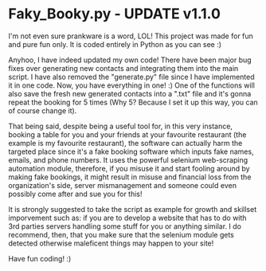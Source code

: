 # Faky_Booky.py - UPDATE v1.1.0

I'm not even sure prankware is a word, LOL! This project was made for fun and pure fun only. It is coded entirely in Python as you can see :)

Anyhoo, I have indeed updated my own code! There have been major bug fixes over generating new contacts and integrating them into the main script. I have also removed the "generate.py" file since I have implemented it in one code. Now, you have everything in one! :)
One of the functions will also save the fresh new generated contacts into a ".txt" file and it's gonna repeat the booking for 5 times (Why 5? Because I set it up this way, you can of course change it).

That being said, despite being a useful tool for, in this very instance, booking a table for you and your friends at your favourite restaurant (the example is my favourite restaurant), the software can actually harm the targeted place since it's a fake booking software which inputs fake names, emails, and phone numbers. 
It uses the powerful selenium web-scraping automation module, therefore, if you misuse it and start fooling around by making fake bookings, it might result in misuse and financial loss from the organization's side, server mismanagement and someone could even possibly come after and sue you for this!

It is strongly suggested to take the script as example for growth and skillset imporvement such as: if you are to develop a website that has to do with 3rd parties servers handling some stuff for you or anything similar. I do recommend, then, that you make sure that the selenium module gets detected otherwise maleficent things may happen to your site!


Have fun coding! :)
